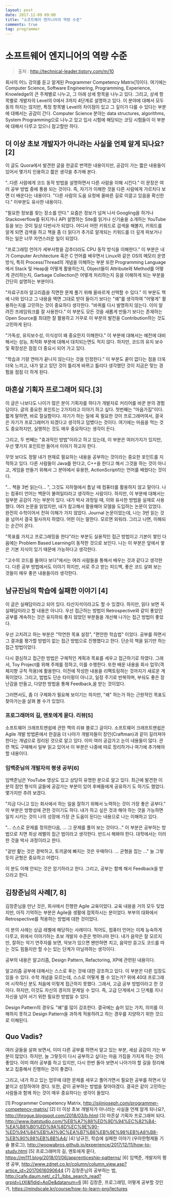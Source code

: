 ```yaml
---
layout: post
date: 2017-12-09 09:00
title: "소프트웨어 엔지니어의 역량 수준"
comments: true
tag: programmer
---
```


# 소프트웨어 엔지니어의 역량 수준

> 출처 : http://technical-leader.tistory.com/m/10

회사의 어느 강의를 듣고 알게된 Programmer Competency Matrix[1]이다. 여기에는 Computer Science, Software Engineering, Programming, Experience, Knowledge의 큰 주제별로 나누고, 그 아래 상세 항목을 나누고 있다. 그리고, 상세 항목별로 개발자의 Level의 0에서 3까지 4단계로 설명하고 있다. 이 분야에 대해서 모두 동의 하지는 않지만, 특정 항목별 Level의 차이점이 있고 그 깊이가 다를 수 있다는 부분에 대해서는 공감이 간다. Computer Science 분야는 data structures, algorithms, System Programming으로 나누고 있고 입사 시험에 해당되는 코딩 시험들이 이 부분에 대해서 다루고 있으니 참고할만 하다.

## 더 이상 초보 개발자가 아니라는 사실을 언제 알게 되나요? [2]

이 글도 Quora에서 발견한 글을 한글로 번역한 내용이지만, 공감이 가는 짧은 내용들이 있어서 몇가지 인용하고 짧은 생각을 추가해 본다.

"..다른 사람에게 코드 동작 방법을 설명하면서 다른 사람을 이해 시킨다."  이 문장은 여러 공부 방법 중에 통용 되는 것이다. 즉, 자기가 이해한 것을 다른 사람에게 가르치다 보면 더 배운다는 내용이다. "다른 사람의 도움 요청에 올바른 길로 이끌고 있음을 확신한다." 이부분도 유사한 내용이다.

"필요한 정보를 찾는 장소를 안다." 요즘은 정보가 넘쳐 나서 Googling을 하거나 Stackoverflow를 뒤지거나 API 설명하는 Site를 읽거나 신기술을 소개하는 YouTube등을 보는 것이 일상 다반사가 되었다.  어디서 어떤 키워드로 검색을 해볼지, 키워드를 알게 되면 검색을 하고 책을 좀 더 읽다가 추가로 알게되는 키워드를 더 깊게 파보거나 하는 일은 너무 자연스러운 일이 되었다.

"프로그래밍 언어가 세부사항을 감추더라도 CPU 동작 방식을 이해한다." 이 부분은 내가 Computer Architecture 혹은 C 언어를 배우면서 Linux와 같은 OS의 메모리 운영 방식, 특히 Process/Thread의 개념을 이해하는 부분 또한 Programming Language에서 Stack 및 Heap을 어떻게 활용하는지, Object들이 Attribute와 Method를 어떻게 관리하는지, Garbage Collection은 어떻게 처리하는지 등을 이해하게 되는 부분을 간단히 설명하는 부분이다.

"자료구조아 알고리즘을 직면한 문제 풀기 위해 올바르게 선택할 수 있다." 이 부분도 책에 나와 있다고 그 내용을 액면 그대로 받아 들이기 보다는 "왜"를 생각하여 "어떻게" 활용하는지를 고민하는 것이 중요하다 생각한다. "바퀴를 다시 발명하지 않는다. 이미 알려진 프레임워크를 잘 사용한다." 이 부분도 모든 것을 새롭게 만들기 보다는 존재하는 Open Source를 최대한 잘 활용하고 거꾸로 이 부분의 발전을 Contribution하는 것도 고민하게 된다.

"가독성, 유지보수성, 이식성이 왜 중요한지 이해한다." 이 부분에 대해서는 예전에 대비해서는 성능, 최적화 부분에 대해서 대치되는면도 적지 않다. 하지만, 코드의 유지 보수 및 확장성은 점점 더 중요시 되어 가고 있다.

"학습과 기량 연마가 끝나지 않는다는 것을 인정한다." 이 부분도 끝이 없다는 점을 더욱 더욱 느끼고, 내가 알고 있던 것이 틀리게 바뀌고 틀리다 생각했던 것이 지금은 맞는 경험을 점점 더 하게 된다.

## 마흔살 기획자 프로그래머 되다.[3]

이 글은 나보다도 나이가 많은 분이 기획자를 하다가 개발자로 커리어를 바꾼 분의 경험담이다. 글의 중요한 포인트는 2가지라고 이야기 하고 싶다.  첫번째는 "마음가짐"이다. 짧게 말하면, 바로 절실함이다. 자기가 하는 일에 꼭 필요한 것이 프로그래머여서, 결국은 자기가 프로그래머가 되겠다고 생각하고 덤볐다는 것이다. 여기에는 마음을 먹는 것도 중요하지만, 실행하는 것도 매우 중요하다는 생각이 든다.

그리고, 두 번째는 "효과적인 방법"이라고 하고 있는데, 이 부분은 여러가지가 있지만, 우선 몇가지 포인트만 들어서 이야기 하고자 한다.

무엇 보다도 정말 내가 현재로 필요하는 내용을 공부하는 것이라는 중요한 포인트를 지적하고 있다. 다른 사람들이 Java를 한다고, C++을 한다고 해서 그것을 하는 것이 아니고, 게임을 만들기 위해서 그 분야에서 유용한, ActionScript라는 언어를 배웠다는 것이다.

"... 책을 3번 읽는다... ", 그것도 지하철에서 틈날 때 컴퓨터를 활용하지 않고 말이다. 나는 컴퓨터 언어는 백문이 불여일타라고 생각하는 사람이다. 하지만, 이 부분에 대해서는 일부분 공감이 가는 부분이 있다. 내가 박사 과정일 때, 이와 유사한 방법을 실재로 사용했다. 여러 논문을 읽었지만, 내가 참고해서 활용해야 모델을 도입하는 논문이 있었다. 완전히 수학이어서 전혀 이해가 가지 않았다. Journal 논문이었는데, 나는 3번 읽는 것을 넘어서 결국 필사까지 하였다. 어떤 이는 말한다. 모르면 외워라. 그리고 나면, 이해되는 순간이 온다.

"목표를 가지고 프로그래밍을 한다"라는 부분도 실용적인 접근 방법이고 기본이 쌓인 다음에는 Problem Based Learning이 동작한 것으로 보인다. 나는 이 부분은 앞에서 쌓은 기본 지식이 있기 때문에 가능하다고 생각한다.

"고수의 코드를 들여다 보다"에서는 여러 사람들을 통해서 배우는 것과 같다고 생각한다. 다른 공부 방법에서도 이야기 하지만, 서로 주고 받는 피드백, 좋은 코드 살펴 보는 것들이 매우 좋은 내용들이라 생각한다.

## 남규진님의 학습에 실패한 이야기 [4]

이 글은 실패담이라고 되어 있다. 타산지석이라고도 할 수 있겠다. 하지만, 읽다 보면 꼭 실패담이라고 할 내용은 아니다. 우선 접근하는 방법이 Retrospective와 같이 좋았던 공부를 계속하는 것은 유지하되 좋지 않았던 부분들을 개선해 나가는 접근 방법이 좋았다.

우선 고치려고 하는 부분은 "막연한 목표 설정", "편안한 학습법" 이었다. 공부를 하면서 그 결과를 평가할 방법이 없는 접근 방법으로 진행했다고 한다. 단순히 책을 읽기만 하는 접근 방법이었다.

다시 결심하고 접근한 방법은 구체적인 계획과 목표를 세우고 접근하기로 하였다. 그래서, Toy Project를 위해 주제를 정하고, 이를 수행한다. 또한 배운 내용을 회사 업무(객체지향 규칙 적용)에 활용한다. 이전에 작성한 내용을 리팩토링하는 것까지가 새로운 계획이었다. 그리고, 법법도 단순 타이핑이 아니고, 일정 주기로 반복하며, 부숴도 좋은 장난감을 만들고, 다양한 방법을 통해 Feedback,을 받는 것이었다.

그러면서도, 좀 더 구체화가 필요해 보이기는 하지만, "왜" 하는가 하는 근원적인 목표도 찾아가는을 살펴 볼 수가 있었다.

### 프로그래머의 길, 멘토에게 묻다. 리뷰[5]
소프트웨어 크래프트맨쉽에 관한 책의 리뷰 블로그 글이다. 소프트웨어 크래프트맨쉽은 Agile 개발 방법론에서 한걸음 더 나아가 개발자들이 장인(Craftman)과 같이 길러져야 한다는 개념으로 정리된 것으로 알고 있다. 이미 여러 공감가고 눈이 내용들이 많다. 관련 책도 구매해서 일부 읽고 있어서 이 부분은 나중에 따로 정리하거나 여기에 추가해야 할 내용이다.

### 임백준님의 개발자의 평생 공부[6]
임백준님은 YouTube 영상도 있고 상당히 유명한 분으로 알고 있다. 최근에 발견한 이분의 잠언 형식의 글들에 공감가는 부분이 있어 후배들에게 공유하기 도 하기도 했었다. 몇가지만 추려 보겠다.

"지금 다니고 있는 회사에서 하는 일을 잘하기 위해서 노력하는 것이 가장 좋은 공부다." 이 부분은 방향성에 관한 것이기도 하다. 내가 하고 싶은 것과 해야 하는 것을 가능하면 일치 시키는 것이 나의 성장에 가장 큰 도움이 된다는 내용으로 나는 이해하고 있다.

"... 스스로 문제를 정의한다음, ... 그 문제를 풀어 보는 것이다..." 이 부분은 공부하는 방법으로 치면 최상 레벨의 접근 법이라고 생각한다. 반드시 해봐야 한다. 대학에서는 이러한 것을 박사 과정이라고 한다.

"겉만 핥는 것은 경박하고, 토끼굴에 빠지는 것은 우매하다. ... 균형을 잡는 ..." 늘 그렇듯이 균형은 중요하고 어렵다.

이 분도 이해 안되는 것은 암기하라고 한다. 그리고, 공부는 함께 해서 Feedback을 받으라고 한다.

## 김창준님의 사례[7, 8]

김창준님을 만난 것은, 회사에서 진행한 Agile 교육이었다. 교육 내용을 거의 모두 잊었지만, 아직 기억하는 부분은 Agile을 생활에 접목하시는 분이었다. 부부의 대화에서 Retrospective를 적용하는 방법에 대한 것이었다.

이 분의 사례는 상급 레벨에 해당하는 사례이다. 적어도, 컴퓨터 언어는 이제 능숙하게 다루고, 위에서 이야기하는 초보 개발자 수준은 벗어나야 한다. 내가 음악은 잘 모르지만, 잘하는 악기 연주자를 보면, 악보가 있으면 왠만하면 치고, 음악만 듣고도 코드를 따는 것도 힘들지만 할 수는 있는 단계가 아닐까하는 생각이다.

공부의 내용은 알고리즘, Design Pattern, Refactoring, XP에 관련된 내용이다.

알고리즘 공부에 대해서는 스스로 푸는 것에 대한 강조하고 있다. 이 부분은 다른 입장도 있을 수 있다. 수학 개념을 모르는데, 스스로 어떻게 풀 수 있는가? 위에 40대 프로그래머 시작하신 분도 처음에 이렇게 접근하지 못했다. 그래서, 고급 공부 방법이라고 한 것이다. 하지만, 이것도 자신의 경지의 문제일 수 있다. 즉, 고급 단게에서 그 단계를 지나 자신을 넘어 서기 위한 필요한 방법일 수 있다.

Design Pattern의 경우도 "왜"를 많이 강조한다. 결국에는 숨어 있는 가치, 의미를 이해하지 못하고 Design Pattern을 과하게 적용하려고 하는 경우를 지양하기 위한 것으로 이해된다.

## Quo Vadis?

여러 글들을 살펴 보면서, 이미 다른 공부를 하면서 알고 있는 부분, 세삼 공감이 가는 부분이 많았다. 하지만, 늘 그렇듯이 다시 공부하고 싶다는 마음 가짐을 가지게 하는 것이 좋았다. 이미 여러 공부를 하고 있지만, 다시 한번 돌아 보면서 나아가야 할 길을 정리해 보고 집중해서 진행하는 것이 좋겠다.

그리고, 내가 하고 있는 업무에 대한 문제를 세우고 풀어가면서 필요한 공부를 하면서 덧붙이고 성장하여야 겠다. 또한, 같이 공부하는 방법을 찾아야겠다. 결국은 같이 고민하는 사람들과 함께 하는 것이 매우 중요하다는 생각이 들었다.


[1] Programmer Competency Matrix, http://sijinjoseph.com/programmer-competency-matrix/
[2] 더 이상 초보 개발자가 아니라는 사실을 언제 알게 되나요?, http://jhrogue.blogspot.com/2018/03/b.html
[3] 마흔살 기획자 프로그래머 되다. http://www.ibatstudio.com/%EB%A7%88%ED%9D%94%EC%82%B4-%EA%B8%B0%ED%9A%8D%EC%9E%90-%ED%94%84%EB%A1%9C%EA%B7%B8%EB%9E%98%EB%A8%B8-%EB%90%98%EB%8B%A4/
[4] 남규진, 학습에 실패한 이야기 (우아한형제들 기술 블로그), http://woowabros.github.io/experience/2017/12/11/how-to-study.html
[5] 프로그래머의 길, 멘토에게 묻다, https://mj111.blog/2018/01/06/apprenticeship-patterns/
[6] 임백준, 개발자의 평생 공부, http://www.zdnet.co.kr/column/column_view.asp?artice_id=20170616090644
[7] 김창준님의 공부하는 법, http://cafe.daum.net/_c21_/bbs_search_read?grpid=LtXl&fldid=AoDe&datanum=6
[8] 김창준, 프로그래밍, 어떻게 공부할 것인가, https://mindscale.kr/course/how-to-learn-prg/lectures
